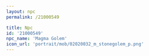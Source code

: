 ```yaml
---
layout: npc
permalink: /21000549

title: Npc
id: '21000549'
npc_name: 'Magma Golem'
icon_url: 'portrait/mob/02020032_m_stonegolem_p.png'
---
```

